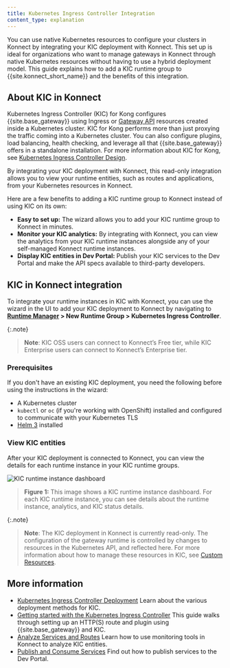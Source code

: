 ```yaml
---
title: Kubernetes Ingress Controller Integration
content_type: explanation
---
```


You can use native Kubernetes resources to configure your clusters in Konnect by integrating your KIC deployment with Konnect. This set up is ideal for organizations who want to manage gateways in Konnect through native Kubernetes resources without having to use a hybrid deployment model. This guide explains how to add a KIC runtime group to {{site.konnect_short_name}} and the benefits of this integration. 

## About KIC in Konnect

Kubernetes Ingress Controller (KIC) for Kong configures {{site.base_gateway}} using Ingress or [Gateway API](https://gateway-api.sigs.k8s.io/) resources created inside a Kubernetes cluster. KIC for Kong performs more than just proxying the traffic coming into a Kubernetes cluster. You can also configure plugins, load balancing, health checking, and leverage all that {{site.base_gateway}} offers in a standalone installation. For more information about KIC for Kong, see [Kubernetes Ingress Controller Design](/kubernetes-ingress-controller/latest/concepts/design/). 

By integrating your KIC deployment with Konnect, this read-only integration allows you to view your runtime entities, such as routes and applications, from your Kubernetes resources in Konnect.  

Here are a few benefits to adding a KIC runtime group to Konnect instead of using KIC on its own:
* **Easy to set up:** The wizard allows you to add your KIC runtime group to Konnect in minutes.
* **Monitor your KIC analytics:** By integrating with Konnect, you can view the analytics from your KIC runtime instances alongside any of your self-managed Konnect runtime instances. 
* **Display KIC entities in Dev Portal:** Publish your KIC services to the Dev Portal and make the API specs available to third-party developers. 

## KIC in Konnect integration

To integrate your runtime instances in KIC with Konnect, you can use the wizard in the UI to add your KIC deployment to Konnect by navigating to **[Runtime Manager](https://cloud.konghq.com/runtime-manager) > New Runtime Group > Kubernetes Ingress Controller**.

{:.note}
> **Note**: KIC OSS users can connect to Konnect’s Free tier, while KIC Enterprise users can connect to Konnect’s Enterprise tier.

### Prerequisites

If you don't have an existing KIC deployment, you need the following before using the instructions in the wizard:
*  A Kubernetes cluster 
* `kubectl` or `oc` (if you're working with OpenShift) installed and configured to communicate with your Kubernetes TLS
* [Helm 3](https://helm.sh/docs/intro/install/) installed

### View KIC entities

After your KIC deployment is connected to Konnect, you can view the details for each runtime instance in your KIC runtime groups. 

![KIC runtime instance dashboard](/assets/images/docs/konnect/konnect-runtime-instance-kic.png)
> **Figure 1:** This image shows a KIC runtime instance dashboard. For each KIC runtime instance, you can see details about the runtime instance, analytics, and KIC status details.

{:.note}
> **Note**: The KIC deployment in Konnect is currently read-only. The configuration of the gateway runtime is controlled by changes to resources in the Kubernetes API, and reflected here. For more information about how to manage these resources in KIC, see [Custom Resources](/kubernetes-ingress-controller/latest/concepts/custom-resources/). 

## More information

* [Kubernetes Ingress Controller Deployment](/kubernetes-ingress-controller/latest/concepts/deployment/)
    Learn about the various deployment methods for KIC. 
* [Getting started with the Kubernetes Ingress Controller](/kubernetes-ingress-controller/latest/guides/getting-started/)
    This guide walks through setting up an HTTP(S) route and plugin using {{site.base_gateway}} and KIC.
* [Analyze Services and Routes](/konnect/analytics/services-and-routes/)
    Learn how to use monitoring tools in Konnect to analyze KIC entities.
* [Publish and Consume Services](/konnect/getting-started/publish-service/)
    Find out how to publish services to the Dev Portal.